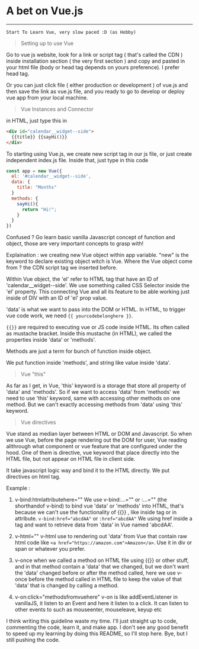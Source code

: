 # A bet on Vue.js
---
```
Start To Learn Vue, very slow paced :D (as Hobby) 
```
> Setting up to use Vue

Go to vue js website, look for a link or script tag ( that's called the CDN ) inside installation section ( the very first section ) and copy and pasted in your html file (body or head tag depends on yours preference). I prefer head tag.

Or you can just click file ( either production or development ) of vue.js and then save the link as vue.js file, and you ready to go to develop or deploy vue app from your local machine. 

> Vue Instances and Connector

in HTML, just type this in 

```html
<div id="calendar__widget--side">
  {{title}} {{sayHi()}}
</div>
```

To starting using Vue.js, we create new script tag in our js file, or just create independent index.js file. Inside that, just type in this code

```js
const app = new Vue({
  el: '#calendar__widget--side',
  data: {
    title: "Months"
  }
  methods: {
    sayHi(){
      return "Hi!";
    }
  }
})
```
Confused ? Go learn basic vanilla Javascript concept of function and object, those are very important concepts to grasp with!

Explaination : 
we creating new Vue object within app variable. "new" is the keyword to declare existing object witch is Vue. Where the Vue object come from ? the CDN script tag we inserted before. 

Within Vue object, the 'el' refer to HTML tag that have an ID of 'calendar__widget--side'. We use something called CSS Selector inside the 'el' property. This connecting Vue and all its feature to be able working just inside of DIV with an ID of 'el' prop value.

'data' is what we want to pass into the DOM or HTML. In HTML, to trigger vue code work, we need ```{{ yourcodebelonghere }}```.

```{{}}``` are required to executing vue or JS code inside HTML. Its often called as mustache bracket. Inside this mustache (in HTML), we called the properties inside 'data' or 'methods'. 

Methods are just a term for bunch of function inside object. 

We put function inside 'methods', and string like value inside 'data'.


> Vue "this"

As far as I get, in Vue, 'this' keyword is a storage that store all property of 'data' and 'methods'. So if we want to access 'data' from 'methods' we need to use 'this' keyword, same with accessing other methods on one method. But we can't exactly accessing methods from 'data' using 'this' keyword.

> Vue directives

Vue stand as median layer between HTML or DOM and Javascript. So when we use Vue, before the page rendering out the DOM for user, Vue reading allthrough what component or vue feature that are configured under the hood. One of them is directive, vue keyword that place directly into the HTML file, but not appear on HTML file in client side. 

It take javascript logic way and bind it to the HTML directly. We put directives on html tag.

Example : 
1. v-bind:htmlattributehere=""
We use v-bind:...="" or :...="" (the shorthandof v-bind) to bind vue 'data' or 'methods' into HTML, that's because we can't use the functionality of {{}} , like inside tag or in attribute. ```v-bind:href="abcdAA"``` or ```:href="abcdAA"``` We using href inside a tag and want to retrieve data from 'data' in Vue named 'abcdAA'.

2. v-html=""
v-html use to rendering out 'data' from Vue that contain raw html code like ```<a href="https://amazon.com">Amazon</a>```. Use it in div or span or whatever you prefer.

3. v-once
when we called a method on HTML file using {{}} or other stuff, and in that method contain a 'data' that we changed, but we don't want the 'data' changed before or after the method called, here we use v-once before the method called in HTML file to keep the value of that 'data' that is changed by calling a method.


4. v-on:click="methodsfromvuehere"
v-on is like addEventListener in vanillaJS, it listen to an Event and here it listen to a click. It can listen to other events to such as mouseenter, mouseleave, keyup etc

I think writing this guideline waste my time. I'll just straight up to code, commenting the code, learn it, and make app. I don't see any good benefit to speed up my learning by doing this README, so I'll stop here. Bye, but I still pushing the code. 